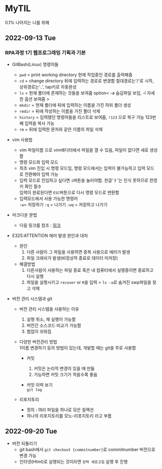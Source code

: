 # MyTIL

0.1% 나아지는 나를 위해

## 2022-09-13 Tue

### RPA과정 1기 웹프로그래밍 기획과 기본

- GitBash(Linux) 명령어들

  - `pwd` = print working directory 현재 작업중인 경로를 출력해줌
  - `cd` = change directory 뒤에 입력하는 경로로 변경함 절대경로는'/'로 시작, 상위경로는'..', tap키로 자동완성
  - `ls` = 현재 폴더에 존재하는 것들을 보여줌 option< -a 숨김파일 보임, -l 자세한 옵션 보여줌 >
  - `mkdir` = 현재 폴더에 뒤에 입력하는 이름을 가진 하위 폴더 생성
  - `rmdir` = 뒤에 작성하는 이름을 가진 폴더 삭제
  - `history` = 입력했던 명령어들을 리스트로 보여줌, `!123` 으로 복구 가능 123번째 입력을 복사 가능
  - `rm` = 뒤에 입력한 문자와 같은 이름의 파일 삭제

- vim 사용법
  - vim 파일이름 으로 vim에디터에서 파일을 열 수 있음, 파일이 없다면 새로 생성함
  - 명령 모드와 입력 모드
  - 최초 vim 진입 시 명령 모드임, 명령 모드에서는 입력이 불가능하고 입력 모드로 전환해야 입력 가능
  - 입력 모드로 진입하고 싶다면 `i`버튼을 눌러야함. 한글'ㅑ'는 인식 못하므로 한영키 확인 필수  
    입력이 완료된다면 `ESC`버튼으로 다시 명령 모드로 변환함
  - 입력모드에서 사용 가능한 명령어  
    `:w`= 저장하기 `:q` = 나가기 `:wq` = 저장하고 나가기
- 마크다운 문법
  - 다음 링크를 참조 : [링크](https://gist.github.com/ihoneymon/652be052a0727ad59601)
- E325:ATTENTION 에러 발생 원인과 대처

  - 원인
    1. 다른 사람이 그 파일을 사용하면 중복 사용으로 에러가 발생
    2. 파일 크래쉬가 발생(비정상적 종료로 데이터 미저장)
  - 해결방법
    1. 다른사람이 사용하는 파일 종료 혹은 내 컴퓨터에서 실행중이면 종료하고 다시 실행
    2. 파일을 실행시키고 `recover` or `R`을 입력 > `ls -a`로 숨겨진 swp파일을 찾고 삭제

- 버전 관리 시스템과 git

  - 버전 관리 시스템을 사용하는 이유

    1. 실행 취소, 재 실행이 가능함
    2. 버전간 소스코드 비교가 가능함
    3. 협업이 쉬워짐

  - 다양한 버전관리 방법  
    1이름 변경하기 등의 방법이 있는데, 개발할 때는 git을 주로 사용함

    - 커밋

      1. 커밋은 논리적 변경이 있을 때 만듦
      2. 가능하면 커밋 크기가 작을수록 좋음

    - 커밋 이력 보기  
      `git log`

  - 리포지토리
    - 정의 : 여러 파일을 하나로 모은 컬랙션
    - 하나의 리포지토리를 모노-리포지토리 라고 부름

## 2022-09-20 Tue

- 버전 되돌리기
  - git bash에서 `git checkout {commitnumber}`로 commitnumber 버전으로 변경 가능
  - 인터넷(Html)로 실행되는 것이라면 `강력 새로고침` 실행 후 진행
